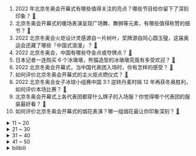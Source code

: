 1. 2022 年北京冬奥会开幕式有哪些值得关注的亮点？哪些节目给你留下了深刻印象？ [:link:](https://www.zhihu.com/question/514745943)
2. 北京冬奥会开幕式的暖场表演呈现广场舞、舞狮等元素，有哪些值得称赞的细节？ [:link:](https://www.zhihu.com/question/514749793)
3. 2022 北京冬奥会火炬设计灵感源自一片树叶，奖牌源自同心圆玉璧，这届奥运会还藏了哪些「中国式浪漫」？ [:link:](https://www.zhihu.com/question/513657568)
4. 2022 北京冬奥会，中国有哪些夺金点或夺牌点？ [:link:](https://www.zhihu.com/question/477611847)
5. 日本记者一连购买 6 个冰墩墩，熊猫造型的冰墩墩究竟有多受欢迎？ [:link:](https://www.zhihu.com/question/514555965)
6. 2022 北京冬奥会开幕式，当中国代表团入场时，你有怎样的感受？ [:link:](https://www.zhihu.com/question/514765755)
7. 如何评价北京冬奥会开幕式的主火炬点燃仪式？ [:link:](https://www.zhihu.com/question/514773566)
8. 2022 北京冬奥会女子冰球小组赛中国 3:1 逆转丹麦时隔 12 年再获冬奥胜利，如何评价本场比赛？ [:link:](https://www.zhihu.com/question/514703734)
9. 北京冬奥会开幕式上各代表团都穿什么牌子的入场服？你觉得哪个代表团的服装最好看？ [:link:](https://www.zhihu.com/question/514757670)
10. 如何评价北京冬奥会开幕式的烟花表演？哪一组烟花最让你印象深刻？ [:link:](https://www.zhihu.com/question/514754697)
<details>
<summary>11 ~ 20</summary>

11. 拜登发表声明称「『伊斯兰国』最高头目在美军袭击行动中自杀身亡」，还有哪些细节值得关注？ [:link:](https://www.zhihu.com/question/514691168)
12. 黄健翔李璇建议按照男足标准奖励女足，如何评价这一观点？足球比赛奖金多少受哪些因素影响？ [:link:](https://www.zhihu.com/question/514718454)
13. 《长津湖之水门桥》中杜鲁门为什么没有批准投原子弹计划？还是其他什么原因？ [:link:](https://www.zhihu.com/question/514558839)
14. 如何看待美国一议员提出一项法律修正案，试图阻止在美出生的大熊猫还给中国？ [:link:](https://www.zhihu.com/question/514479195)
15. 有没有直接封神的 emo 文案短句？ [:link:](https://www.zhihu.com/question/512288642)
16. 交警没确认身份证，别人无证驾驶报了我的身份证号码，交警有没核实。怎么证明和我没关系? [:link:](https://www.zhihu.com/question/514114610)
17. 二十万的轿车跟四十万的轿车究竟差别在哪里？ [:link:](https://www.zhihu.com/question/343791192)
18. 新房装修，智能家居选华为系还是小米系？ [:link:](https://www.zhihu.com/question/512802997)
19. 2022北京冬季奥运会马上来了，你打算如何观看冬奥比赛，你最关注哪些冬奥项目？ [:link:](https://www.zhihu.com/question/514717745)
20. 张艺谋、张末导演的《狙击手》开分 7.7，符合预期吗？ [:link:](https://www.zhihu.com/question/514342087)
</details>
<details>
<summary>21 ~ 30</summary>

21. 魏翔有机会成长为下一个沈腾吗？ [:link:](https://www.zhihu.com/question/510839337)
22. 奥运会、夏奥会和冬奥会有什么区别? [:link:](https://www.zhihu.com/question/33720025)
23. 如何评价朱广权battle AI手语主播？AI能否取代手语翻译，造福更多聋哑人？ [:link:](https://www.zhihu.com/question/514695139)
24. 如何评价游戏 《Dying Light 2》（消逝的光芒2）？ [:link:](https://www.zhihu.com/question/343043229)
25. 为什么《一闪一闪亮星星》中张万森的人设这么吸引人？ [:link:](https://www.zhihu.com/question/513986156)
26. 有没有哪些道理你慢慢才明白？ [:link:](https://www.zhihu.com/question/507066074)
27. 《狙击手》中有哪些细思极恐的细节？ [:link:](https://www.zhihu.com/question/514094441)
28. 能不能分享一下你中考时的逆袭故事？ [:link:](https://www.zhihu.com/question/513770706)
29. 塞尔达真的那么好玩吗？新手应该注意一些什么？ [:link:](https://www.zhihu.com/question/454869832)
30. 有哪些关于冬奥会的冷知识？ [:link:](https://www.zhihu.com/question/480379023)
</details>
<details>
<summary>31 ~ 40</summary>

31. 有没有好看，值得二刷的小说推荐？ [:link:](https://www.zhihu.com/question/423985974)
32. 发现对方不喜欢我了，我就会真的变得不喜欢他，正常吗? [:link:](https://www.zhihu.com/question/514310593)
33. 有钱又成功的 INFP 是什么样的？ [:link:](https://www.zhihu.com/question/402487289)
34. 情人节送什么礼物好呢？送礼物必看清单！！? [:link:](https://www.zhihu.com/question/513506687)
35. 曾经喜欢的人因为另一个人忽略了我，让我感觉到敷衍。现在我们在一起了，因为这个一直让我很难受怎么办? [:link:](https://www.zhihu.com/question/514644917)
36. 有没有考研英语一85分以上的同学来分享一下经验？ [:link:](https://www.zhihu.com/question/480591736)
37. 每天的生活很难过，我有什么方法，可以开心的活着呢？ [:link:](https://www.zhihu.com/question/514727004)
38. NBA 21-22 赛季湖人 110:111 快船，浓眉 绝杀不中正负值-6，如何评价这场比赛？ [:link:](https://www.zhihu.com/question/514693586)
39. 三个人的友谊一定会有一个要退出吗？ [:link:](https://www.zhihu.com/question/511406127)
40. 为什么各大论坛里支持《原神》的很多都是老游戏玩家? [:link:](https://www.zhihu.com/question/514631993)
</details>
<details>
<summary>41 ~ 50</summary>

41. 写代码应该本着什么原则，才能写出优秀的代码？ [:link:](https://www.zhihu.com/question/513777435)
42. 如何看待《原神》于2022年2月4日晚更新的新角色神里绫人？ [:link:](https://www.zhihu.com/question/514738500)
43. 我喜欢的男孩子不优秀，可是我还是喜欢，怎么办？ [:link:](https://www.zhihu.com/question/514716301)
44. 如何看待美国政坛关于「反华和反俄哪个更有利于美国」的争议？ [:link:](https://www.zhihu.com/question/514576544)
45. 冬奥会中哪个项目难度最大？ [:link:](https://www.zhihu.com/question/480379611)
46. 你知道哪些比较冷门的美食吃法? [:link:](https://www.zhihu.com/question/59572494)
47. 如果一段友谊中，总是你在付出，还需不需要一直下去？ [:link:](https://www.zhihu.com/question/514595218)
48. 如何具有透过现象看到本质的能力？ [:link:](https://www.zhihu.com/question/268328562)
49. 《原神》里有什么值得摘抄的句子？ [:link:](https://www.zhihu.com/question/503759306)
50. 有没有好的文案或句子? [:link:](https://www.zhihu.com/question/513356660)
</details><details>
<summary>bilibili</summary>

1. 【何同学】我用108天开了个灯...... [:link:](//www.bilibili.com/video/BV1244y1p7kt)
2. 脸都不要了 [:link:](//www.bilibili.com/video/BV1or4y1a71j)
3. 【洛天依】《Time to Shine》——北京冬奥会文化节开幕式 [:link:](//www.bilibili.com/video/BV1wU4y1F7XL)
4. 【2022·东方华灯宴】 [:link:](//www.bilibili.com/video/BV16q4y1h7xX)
5. 老师：有谁可以报个警么… [:link:](//www.bilibili.com/video/BV1sq4y1h79t)
6. 春节期间的叙利亚人，太难了… [:link:](//www.bilibili.com/video/BV1rT4y1k7du)
7. 酒精真相：抱歉，安全摄入量为0的一级致癌物  【医学真相】第一集 [:link:](//www.bilibili.com/video/BV1U5411Z7VH)
8. 我的汉婚视频，被拍成了古偶剧！见者有喜气…… [:link:](//www.bilibili.com/video/BV1k44y1p7Cw)
9. 停更快1年了！我们分手了？频道怎么打算？今天来和大家说说心里话... [:link:](//www.bilibili.com/video/BV1bY411t7Eg)
10. 谁能骗走英国一艘巡洋舰？【硬核狠人25】 [:link:](//www.bilibili.com/video/BV1HS4y1V7hn)
<details>
<summary>11 ~ 20</summary>

11. 世界上只能有一个穿山甲！！！ [:link:](//www.bilibili.com/video/BV1fT4y1k7ik)
12. 【亮记生物鉴定】网络热传生物鉴定37 [:link:](//www.bilibili.com/video/BV1eY411t7MJ)
13. 《原神》2.5版本PV：「薄樱初绽时」 [:link:](//www.bilibili.com/video/BV1Er4y1h7FX)
14. 爆肝684个小时！我们成功造出群玉阁！ [:link:](//www.bilibili.com/video/BV1iZ4y1d7vJ)
15. 大年初三，开工了！干净又卫生新的一年又开始了。 [:link:](//www.bilibili.com/video/BV13Y411L79A)
16. 一场蓄谋200天的阴谋终于实现了！ [:link:](//www.bilibili.com/video/BV1kq4y1h7Hu)
17. 2022我的世界拜年纪 [:link:](//www.bilibili.com/video/BV1kq4y1F7Uh)
18. 现实版“超级风火轮”，贾芳芳超高难度蹦床惊呆所有选手， [:link:](//www.bilibili.com/video/BV153411E7xv)
19. 【TF家族】2022 新年音乐会《未完成的约定》（舞台篇） [:link:](//www.bilibili.com/video/BV1vm4y1o7uT)
20. 【原神】极致光影 x 纵享丝滑 [:link:](//www.bilibili.com/video/BV1B34y127SJ)
</details>
<details>
<summary>21 ~ 30</summary>

21. 自从做了UP主，警察，诈骗犯，黑产都关注了我 [:link:](//www.bilibili.com/video/BV1ZR4y1T71H)
22. 生活很累，猫猫受罪！ [:link:](//www.bilibili.com/video/BV1c44y1W7Di)
23. ⚡“再下去要输越南了”⚡ [:link:](//www.bilibili.com/video/BV1p3411E7bi)
24. 《四海》大烂片？我从来没见过这么好看的春节档电影！ [:link:](//www.bilibili.com/video/BV1Mu411d7nF)
25. 【老番茄】大傻子福尔摩斯 [:link:](//www.bilibili.com/video/BV1xF411H7tw)
26. 牛 肉 汉 堡 天 花 板 [:link:](//www.bilibili.com/video/BV1bF411J7ki)
27. “大过年的，出门走走吧” [:link:](//www.bilibili.com/video/BV1h3411E7Tk)
28. “我”《一个听不懂人话的理发师》 [:link:](//www.bilibili.com/video/BV1BL4y1W76T)
29. 动画短片:可以一直留在我的身边吗 [:link:](//www.bilibili.com/video/BV1WY411t717)
30. 挑战一斤魔鬼辣丝！这没有传说中那么的吓人啊！ [:link:](//www.bilibili.com/video/BV1Zr4y1a7ta)
</details>
<details>
<summary>31 ~ 40</summary>

31. 原来冬奥早就被中国人玩明白了！ [:link:](//www.bilibili.com/video/BV1r44y1p7sR)
32. 尽管遭受过许多恶意，仍将善良留给每一个人。他总是这样谦逊有礼，又不失温度。 [:link:](//www.bilibili.com/video/BV1wT4y1C7Us)
33. 看完我把驾照撕了【阅片无数Ⅱ 36】 [:link:](//www.bilibili.com/video/BV1BT4y1k7Xr)
34. 恐 怖 生 存 [:link:](//www.bilibili.com/video/BV14q4y1F7Gj)
35. B站UP主，办了个电影节！ [:link:](//www.bilibili.com/video/BV1Pu411d7rh)
36. 当代大学生返乡现状 [:link:](//www.bilibili.com/video/BV1KS4y157En)
37. 【没啥用科技】 干翻元宇宙！ [:link:](//www.bilibili.com/video/BV1P5411f7A3)
38. 拍狙击手的时候张艺谋说了这句话让曹操觉得皮特别冷心特别暖。 [:link:](//www.bilibili.com/video/BV11q4y1F7NT)
39. 给马牛逼50元录的新年祝福哈哈哈 [:link:](//www.bilibili.com/video/BV18q4y1h7SL)
40. 我悍刀愿称你为最行 [:link:](//www.bilibili.com/video/BV16q4y1h7v7)
</details>
<details>
<summary>41 ~ 50</summary>

41. 有好有坏，就它最烂！《四海》《奇迹》《水门桥》《奇迹》《狙击手》《这个杀手不太冷静》《筐出未来》《熊出没重返地球》 [:link:](//www.bilibili.com/video/BV1Cb4y1E7eN)
42. 13种雷姆 你喜欢哪一种？ [:link:](//www.bilibili.com/video/BV19b4y1E7vY)
43. 只有高中生才懂的奇葩题目！ [:link:](//www.bilibili.com/video/BV1g44y1W7C2)
44. 爱了！北京冬奥会的神仙纪念品，强烈要求申遗！ [:link:](//www.bilibili.com/video/BV1xm4y1o78V)
45. 【原神】横跨耗时2年！集成的手书！你绝对见过其中某张图只要你是原神玩家 [:link:](//www.bilibili.com/video/BV1ab4y1j7be)
46. 这号不是班主任？？？？ [:link:](//www.bilibili.com/video/BV1Fb4y1J7Xy)
47. 中国足球连都不要了？国足1-3越南，刷新国足耻辱！ [:link:](//www.bilibili.com/video/BV1mq4y1F73x)
48. 邓超眼中的自己 vs 春晚观众眼中的邓超 [:link:](//www.bilibili.com/video/BV1yL4y1W7d1)
49. 周深、杨洪基温情献唱《错位时空》 [:link:](//www.bilibili.com/video/BV1bT4y1k7Uh)
50. 致敬勇士 刘耀文 时代少年团 [:link:](//www.bilibili.com/video/BV1gL4y1472m)
</details>
<details>
<summary>51 ~ 60</summary>

51. 在农村结婚是一种什么体验！ [:link:](//www.bilibili.com/video/BV1Gu411d7cw)
52. 【百年孤独】爆肝720小时 全网最细 万字解析世界名著《百年孤独》！这本劝退无数人的“神书”到底神在哪里？《百年孤独》中的孤独，到底是一种怎样的孤独？ [:link:](//www.bilibili.com/video/BV1tP4y1A7kM)
53. 【法式甜点大师Amaury Guichon】巧克力老虎（两只） [:link:](//www.bilibili.com/video/BV1Ga41127uJ)
54. 致敬！院士放弃专利让救命药一盒仅290元 [:link:](//www.bilibili.com/video/BV1G3411E7QW)
55. “酒桌文化”滚远点！！ [:link:](//www.bilibili.com/video/BV1Na41127ot)
56. 【有何不可】最废话版本！ [:link:](//www.bilibili.com/video/BV1Jq4y1h7tX)
57. 纳粹赢得二战，美国成为傀儡。黑色极权镇压世界，如今你我皆是牛马！ [:link:](//www.bilibili.com/video/BV1Ar4y1Y7ig)
58. 过年了，100块钱买个烟花 还是放给我们粉丝看吧。 [:link:](//www.bilibili.com/video/BV1Yq4y1F7Dq)
59. 怕狗狗被鞭炮吓到的小朋友 [:link:](//www.bilibili.com/video/BV1GS4y157GY)
60. 2022哔哩哔哩拜年纪 [:link:](//www.bilibili.com/video/BV1fR4y1T7aV)
</details>
<details>
<summary>61 ~ 70</summary>

61. 原神那些刻进DNA里无法超越的名场面！ [:link:](//www.bilibili.com/video/BV1Fr4y1Y7xn)
62. 你见过这样的超能力吗…… [:link:](//www.bilibili.com/video/BV1iL4y1W7s9)
63. 过年给家人表演一个大招 [:link:](//www.bilibili.com/video/BV1HP4y1A7qz)
64. 看完1月新番，乐得我当场打开了剪辑软件！【泛式】 [:link:](//www.bilibili.com/video/BV1h34y1y7NZ)
65. 猫和老鼠大家都看过吧，深挖里面的细节就会发现…… [:link:](//www.bilibili.com/video/BV1Ku411d7Uq)
66. 好消息，我求婚了！坏消息，戒指掉海里了！ [:link:](//www.bilibili.com/video/BV1Lu411d79J)
67. 胆 大 包 天！小伙竟跑到警局蹭吃蹭喝？！ [:link:](//www.bilibili.com/video/BV1Pr4y1Y7yR)
68. 日本记者成冰墩墩铁粉，狂买6个直播时兴奋展示 [:link:](//www.bilibili.com/video/BV1YS4y1y7iX)
69. 只要攻击玩家就会变得「更加年轻」？？！ [:link:](//www.bilibili.com/video/BV1hP4y1A7Ay)
70. 大吉大利和平年 | 王宝强独家贺岁片上映 [:link:](//www.bilibili.com/video/BV1DY411t7sU)
</details>
<details>
<summary>71 ~ 80</summary>

71. 【鬼畜大电影】天弃之子（71分钟完整版）卢本伟&周淑怡&茄子等 领衔主演 [:link:](//www.bilibili.com/video/BV1ou411R7wF)
72. 【谭谈足球】谭sir神之预言：12年了，别提了！输越南了，越来越难了！ [:link:](//www.bilibili.com/video/BV1ER4y1j7CA)
73. 美国警察：想看一闪一闪的烟花？没问题！(挥棒 [:link:](//www.bilibili.com/video/BV1cm4y1Z7Fd)
74. 福建套肠香得脑壳昏～小孩：你这人真能处。无广试吃员 [:link:](//www.bilibili.com/video/BV1zS4y1V7W1)
75. 村里来了北京记者... [:link:](//www.bilibili.com/video/BV1XS4y157y3)
76. 纽约警察：开心点，来看新年鞭炮了（上膛 [:link:](//www.bilibili.com/video/BV1qL411F7Gs)
77. 【孟庆旸】三登春晚  次次领舞 [:link:](//www.bilibili.com/video/BV1n34y1y791)
78. 《国足现状》 [:link:](//www.bilibili.com/video/BV165411Z7bR)
79. 我没有在乎的人了，过年社会摇…… [:link:](//www.bilibili.com/video/BV1zq4y1h7MM)
80. 听君一席话，拜年废话 ！！！ [:link:](//www.bilibili.com/video/BV1or4y1a7ht)
</details>
<details>
<summary>81 ~ 90</summary>

81. 喝东西时，被杯子里的东西吓了一跳，难道这就是“杯弓蛇影”？？？｜万物有灵且萌 唯佳酱原创 [:link:](//www.bilibili.com/video/BV1zS4y1y7m1)
82. 年度大剧之《开泼》 [:link:](//www.bilibili.com/video/BV1z44y1p7pv)
83. 大橘为重的东北虎，给大家拜年啦！ [:link:](//www.bilibili.com/video/BV1rq4y1F7fy)
84. 由于长的实在太可爱，每次遇到游客和科考人员都会被rua的竖琴海豹宝宝 [:link:](//www.bilibili.com/video/BV1b34y1y7wd)
85. “因为太可爱 所以忘了长腿了” [:link:](//www.bilibili.com/video/BV12F411n7Y1)
86. 【Mossbur】当外国人知道中国有红包... [:link:](//www.bilibili.com/video/BV15r4y1Y7Lu)
87. 男子为了吃到带硬币的饺子，竟然使用扫雷仪，网友：你是不是玩不起 [:link:](//www.bilibili.com/video/BV17a41127m6)
88. “央视：冰荒马乱，招冰买马” [:link:](//www.bilibili.com/video/BV1fS4y1V7c7)
89. 路边发现一只冻僵的大喵，把他埋了。 [:link:](//www.bilibili.com/video/BV1Sm4y1f7sp)
90. 我的世界，但是所有矿物都变成了宝箱！ [:link:](//www.bilibili.com/video/BV1U44y1p7mN)
</details>
<details>
<summary>91 ~ 100</summary>

91. 给老弟一个难忘的新年，祝大家新年快乐。 [:link:](//www.bilibili.com/video/BV1Lr4y1Y7v7)
92. 如果许嵩来唱《开端》主题曲 [:link:](//www.bilibili.com/video/BV1e3411E73a)
93. 当你不再想要努力时，不妨看看这个视频 [:link:](//www.bilibili.com/video/BV1y44y1p7WE)
94. 【明日方舟】“将进酒”IW-EX平民全关卡低配攻略(突袭)！阵容平民+低练度+语音详解的愉悦攻略！《明日方舟》|魔法Zc目录 [:link:](//www.bilibili.com/video/BV1Pq4y1c7ar)
95. 扑腾扑腾地，真的太可爱了这个樱花狼灵小玩具！ [:link:](//www.bilibili.com/video/BV1NZ4y1o7C2)
96. 起床收红包啦！撕红包把钱撕坏了怎么办！废弃的钱能用来干嘛！ [:link:](//www.bilibili.com/video/BV1X34y127AK)
97. 不买会后悔的10款游戏推荐，极品好玩！【Steam新年特卖】 [:link:](//www.bilibili.com/video/BV1Lr4y1Y7ja)
98. 因为村民想当太空人，我给了他最喜欢的三角杀 [:link:](//www.bilibili.com/video/BV1eq4y1F7Xf)
99. 谁能抵抗得住冰墩墩呢？ [:link:](//www.bilibili.com/video/BV1xY411t7Bn)
100. 亲测实锤招财猫，快转走吧，祝大家新年发大财 [:link:](//www.bilibili.com/video/BV1L34y1y7wz)
</details></details>